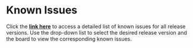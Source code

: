 # Known Issues

Click the [**link here**](../../known_issues.rst) to access a detailed list of known issues for all release versions. Use the drop-down list to select the desired release version and the board to view the corresponding known issues.

